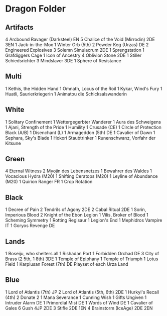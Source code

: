 # Dragon Folder
## Artifacts
4 Arcbound Ravager (Darksteel) EN
5 Chalice of the Void (Mirrodin) 2DE 3EN
1 Jack-in-the-Mox
1 Winter Orb (5th)
2 Powder Keg (Urzas) DE
2 Engineered Explosives
3 Solemn Simulacrum 2DE
1 Sprengstation
1 Grafdiggers Cage
1 Icon of Ancestry
4 Oblivion Stone 2DE
1 Stiller Schiedsrichter
3 Mindslaver 3DE
1 Sphere of Resistance

## Multi
1 Kethis, the Hidden Hand
1 Omnath, Locus of the Roil
1 Kykar, Wind's Fury
1 Huatli, Saurierkriegerin
1 Animatou die Schicksalswanderin

## White
1 Solitary Confinement
1 Wettergegerbter Wanderer
1 Aura des Schweigens
1 Ajani, Strength of the Pride
1 Humility
1 Crusade (CE)
1 Circle of Protection Black (A/B)
1 Disenchant (L)
1 Armageddon (5th) DE
1 Cavalier of Dawn
1 Sephara, Sky's Blade
1 Hokori Staubtrinker
1 Runenschwanz, Vorfahr der Kitsune

## Green
4 Eternal Witness
2 Myojin des Lebensnetzes
1 Bewahrer des Waldes
1 Vocacious Hydra (M20)
1 Shifting Ceratops (M20)
1 Leyline of Abundance (M20)
1 Quirion Ranger FR
1 Crop Rotation

## Black
1 Decree of Pain
2 Tendrils of Agony 2DE
2 Cabal Ritual 2DE
1 Sorin, Imperious Blood
2 Knight of the Ebon Legion
1 Vilis, Broker of Blood
1 Scheming Symmetry
1 Rotting Regisaur
1 Legion's End
1 Mephidros Vampire IT
1 Goryos Revenge DE

## Lands
1 Boseiju, who shelters all
1 Rishadan Port
1 Forbidden Orchad DE
3 City of Brass (2 5th, 1 8th) 3DE
1 Temple of Epiphany
1 Temple of Triumph
1 Lotus Field
1 Karplusan Forest (7th) DE
Playset of each Urza Land

## Blue
1 Lord of Atlantis (7th) JP
2 Lord of Atlantis (5th, 6th) 2DE
1 Hurkyl's Recall (4th)
2 Donate
2 
1 Mana Severance
1 Cunning Wish
1 Gifts Ungiven
1 Intruder Alarm DE
1 Primordial Mist DE
1 Words of Wind DE
1 Cavalier of Gales
6 Gush 4JP 2DE
3 Stifle 2DE 1EN
4 Brainstorm (IceAge) 2DE 2EN

